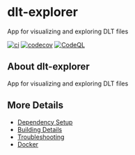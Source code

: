 # dlt-explorer
App for visualizing and exploring DLT files

[![ci](https://github.com/RuiMarioCosta/dlt-explorer/actions/workflows/ci.yml/badge.svg)](https://github.com/RuiMarioCosta/dlt-explorer/actions/workflows/ci.yml)
[![codecov](https://codecov.io/gh/RuiMarioCosta/dlt-explorer/branch/main/graph/badge.svg)](https://codecov.io/gh/RuiMarioCosta/dlt-explorer)
[![CodeQL](https://github.com/RuiMarioCosta/dlt-explorer/actions/workflows/codeql-analysis.yml/badge.svg)](https://github.com/RuiMarioCosta/dlt-explorer/actions/workflows/codeql-analysis.yml)

## About dlt-explorer

App for visualizing and exploring DLT files

## More Details

* [Dependency Setup](README_dependencies.md)
* [Building Details](README_building.md)
* [Troubleshooting](README_troubleshooting.md)
* [Docker](README_docker.md)
